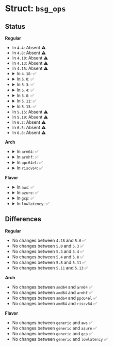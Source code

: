 # Struct: <code>bsg_ops</code>

## Status
<b>Regular</b>
<ul>
<li>
In <code>4.4</code>: Absent ⚠️
</li>
<li>
In <code>4.8</code>: Absent ⚠️
</li>
<li>
In <code>4.10</code>: Absent ⚠️
</li>
<li>
In <code>4.13</code>: Absent ⚠️
</li>
<li>
In <code>4.15</code>: Absent ⚠️
</li>
<li>
<details>
<summary>In <code>4.18</code>: ✅</summary>

```c
struct bsg_ops {
    int (*check_proto)(struct sg_io_v4 *);
    int (*fill_hdr)(struct request *, struct sg_io_v4 *, fmode_t);
    int (*complete_rq)(struct request *, struct sg_io_v4 *);
    void (*free_rq)(struct request *);
};
```
</details>
</li>
<li>
<details>
<summary>In <code>5.0</code>: ✅</summary>

```c
struct bsg_ops {
    int (*check_proto)(struct sg_io_v4 *);
    int (*fill_hdr)(struct request *, struct sg_io_v4 *, fmode_t);
    int (*complete_rq)(struct request *, struct sg_io_v4 *);
    void (*free_rq)(struct request *);
};
```
</details>
</li>
<li>
<details>
<summary>In <code>5.3</code>: ✅</summary>

```c
struct bsg_ops {
    int (*check_proto)(struct sg_io_v4 *);
    int (*fill_hdr)(struct request *, struct sg_io_v4 *, fmode_t);
    int (*complete_rq)(struct request *, struct sg_io_v4 *);
    void (*free_rq)(struct request *);
};
```
</details>
</li>
<li>
<details>
<summary>In <code>5.4</code>: ✅</summary>

```c
struct bsg_ops {
    int (*check_proto)(struct sg_io_v4 *);
    int (*fill_hdr)(struct request *, struct sg_io_v4 *, fmode_t);
    int (*complete_rq)(struct request *, struct sg_io_v4 *);
    void (*free_rq)(struct request *);
};
```
</details>
</li>
<li>
<details>
<summary>In <code>5.8</code>: ✅</summary>

```c
struct bsg_ops {
    int (*check_proto)(struct sg_io_v4 *);
    int (*fill_hdr)(struct request *, struct sg_io_v4 *, fmode_t);
    int (*complete_rq)(struct request *, struct sg_io_v4 *);
    void (*free_rq)(struct request *);
};
```
</details>
</li>
<li>
<details>
<summary>In <code>5.11</code>: ✅</summary>

```c
struct bsg_ops {
    int (*check_proto)(struct sg_io_v4 *);
    int (*fill_hdr)(struct request *, struct sg_io_v4 *, fmode_t);
    int (*complete_rq)(struct request *, struct sg_io_v4 *);
    void (*free_rq)(struct request *);
};
```
</details>
</li>
<li>
<details>
<summary>In <code>5.13</code>: ✅</summary>

```c
struct bsg_ops {
    int (*check_proto)(struct sg_io_v4 *);
    int (*fill_hdr)(struct request *, struct sg_io_v4 *, fmode_t);
    int (*complete_rq)(struct request *, struct sg_io_v4 *);
    void (*free_rq)(struct request *);
};
```
</details>
</li>
<li>
In <code>5.15</code>: Absent ⚠️
</li>
<li>
In <code>5.19</code>: Absent ⚠️
</li>
<li>
In <code>6.2</code>: Absent ⚠️
</li>
<li>
In <code>6.5</code>: Absent ⚠️
</li>
<li>
In <code>6.8</code>: Absent ⚠️
</li>
</ul>
<b>Arch</b>
<ul>
<li>
<details>
<summary>In <code>arm64</code>: ✅</summary>

```c
struct bsg_ops {
    int (*check_proto)(struct sg_io_v4 *);
    int (*fill_hdr)(struct request *, struct sg_io_v4 *, fmode_t);
    int (*complete_rq)(struct request *, struct sg_io_v4 *);
    void (*free_rq)(struct request *);
};
```
</details>
</li>
<li>
<details>
<summary>In <code>armhf</code>: ✅</summary>

```c
struct bsg_ops {
    int (*check_proto)(struct sg_io_v4 *);
    int (*fill_hdr)(struct request *, struct sg_io_v4 *, fmode_t);
    int (*complete_rq)(struct request *, struct sg_io_v4 *);
    void (*free_rq)(struct request *);
};
```
</details>
</li>
<li>
<details>
<summary>In <code>ppc64el</code>: ✅</summary>

```c
struct bsg_ops {
    int (*check_proto)(struct sg_io_v4 *);
    int (*fill_hdr)(struct request *, struct sg_io_v4 *, fmode_t);
    int (*complete_rq)(struct request *, struct sg_io_v4 *);
    void (*free_rq)(struct request *);
};
```
</details>
</li>
<li>
<details>
<summary>In <code>riscv64</code>: ✅</summary>

```c
struct bsg_ops {
    int (*check_proto)(struct sg_io_v4 *);
    int (*fill_hdr)(struct request *, struct sg_io_v4 *, fmode_t);
    int (*complete_rq)(struct request *, struct sg_io_v4 *);
    void (*free_rq)(struct request *);
};
```
</details>
</li>
</ul>
<b>Flavor</b>
<ul>
<li>
<details>
<summary>In <code>aws</code>: ✅</summary>

```c
struct bsg_ops {
    int (*check_proto)(struct sg_io_v4 *);
    int (*fill_hdr)(struct request *, struct sg_io_v4 *, fmode_t);
    int (*complete_rq)(struct request *, struct sg_io_v4 *);
    void (*free_rq)(struct request *);
};
```
</details>
</li>
<li>
<details>
<summary>In <code>azure</code>: ✅</summary>

```c
struct bsg_ops {
    int (*check_proto)(struct sg_io_v4 *);
    int (*fill_hdr)(struct request *, struct sg_io_v4 *, fmode_t);
    int (*complete_rq)(struct request *, struct sg_io_v4 *);
    void (*free_rq)(struct request *);
};
```
</details>
</li>
<li>
<details>
<summary>In <code>gcp</code>: ✅</summary>

```c
struct bsg_ops {
    int (*check_proto)(struct sg_io_v4 *);
    int (*fill_hdr)(struct request *, struct sg_io_v4 *, fmode_t);
    int (*complete_rq)(struct request *, struct sg_io_v4 *);
    void (*free_rq)(struct request *);
};
```
</details>
</li>
<li>
<details>
<summary>In <code>lowlatency</code>: ✅</summary>

```c
struct bsg_ops {
    int (*check_proto)(struct sg_io_v4 *);
    int (*fill_hdr)(struct request *, struct sg_io_v4 *, fmode_t);
    int (*complete_rq)(struct request *, struct sg_io_v4 *);
    void (*free_rq)(struct request *);
};
```
</details>
</li>
</ul>

## Differences
<b>Regular</b>
<ul>
<li>
No changes between <code>4.18</code> and <code>5.0</code> ✅
</li>
<li>
No changes between <code>5.0</code> and <code>5.3</code> ✅
</li>
<li>
No changes between <code>5.3</code> and <code>5.4</code> ✅
</li>
<li>
No changes between <code>5.4</code> and <code>5.8</code> ✅
</li>
<li>
No changes between <code>5.8</code> and <code>5.11</code> ✅
</li>
<li>
No changes between <code>5.11</code> and <code>5.13</code> ✅
</li>
</ul>
<b>Arch</b>
<ul>
<li>
No changes between <code>amd64</code> and <code>arm64</code> ✅
</li>
<li>
No changes between <code>amd64</code> and <code>armhf</code> ✅
</li>
<li>
No changes between <code>amd64</code> and <code>ppc64el</code> ✅
</li>
<li>
No changes between <code>amd64</code> and <code>riscv64</code> ✅
</li>
</ul>
<b>Flavor</b>
<ul>
<li>
No changes between <code>generic</code> and <code>aws</code> ✅
</li>
<li>
No changes between <code>generic</code> and <code>azure</code> ✅
</li>
<li>
No changes between <code>generic</code> and <code>gcp</code> ✅
</li>
<li>
No changes between <code>generic</code> and <code>lowlatency</code> ✅
</li>
</ul>
